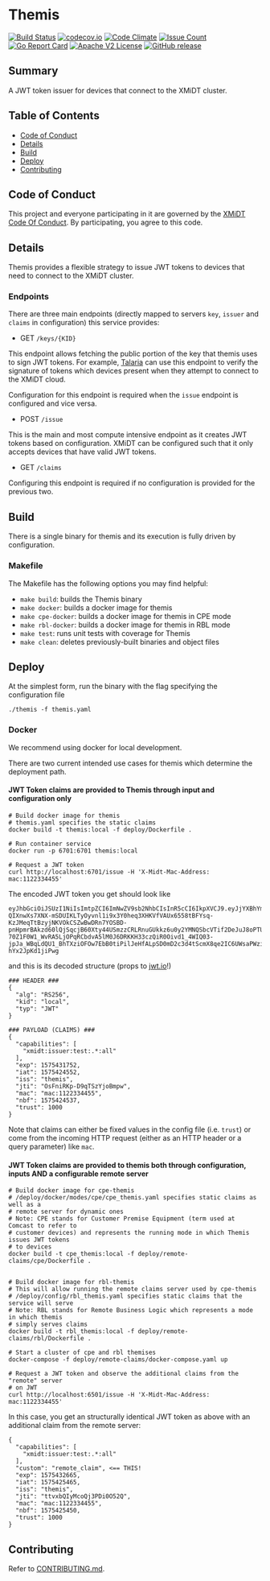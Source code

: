 # Themis

[![Build Status](https://travis-ci.com/xmidt-org/themis.svg?branch=master)](https://travis-ci.com/xmidt-org/themis)
[![codecov.io](http://codecov.io/github/xmidt-org/themis/coverage.svg?branch=master)](http://codecov.io/github/xmidt-org/themis?branch=master)
[![Code Climate](https://codeclimate.com/github/xmidt-org/themis/badges/gpa.svg)](https://codeclimate.com/github/xmidt-org/themis)
[![Issue Count](https://codeclimate.com/github/xmidt-org/themis/badges/issue_count.svg)](https://codeclimate.com/github/xmidt-org/themis)
[![Go Report Card](https://goreportcard.com/badge/github.com/xmidt-org/themis)](https://goreportcard.com/report/github.com/xmidt-org/themis)
[![Apache V2 License](http://img.shields.io/badge/license-Apache%20V2-blue.svg)](https://github.com/xmidt-org/themis/blob/master/LICENSE)
[![GitHub release](https://img.shields.io/github/v/release/xmidt-org/themis?include_prereleases)](CHANGELOG.md)

## Summary

A JWT token issuer for devices that connect to the XMiDT cluster.

## Table of Contents

- [Code of Conduct](#code-of-conduct)
- [Details](#details)
- [Build](#build)
- [Deploy](#deploy)
- [Contributing](#contributing)

## Code of Conduct

This project and everyone participating in it are governed by the [XMiDT Code Of Conduct](https://xmidt.io/code_of_conduct/). 
By participating, you agree to this code.

## Details
Themis provides a flexible strategy to issue JWT tokens to devices that need to connect to the XMiDT cluster. 

### Endpoints
There are three main endpoints (directly mapped to servers `key`, `issuer` and `claims` in configuration) this service provides:

- GET `/keys/{KID}`

This endpoint allows fetching the public portion of the key that themis uses to sign JWT tokens. For example, [Talaria](https://github.com/xmidt-org/talaria) can use this endpoint to verify the signature of tokens which devices present when they attempt to connect to the XMiDT cloud.

Configuration for this endpoint is required when the `issue` endpoint is configured and vice versa.

- POST `/issue`

This is the main and most compute intensive endpoint as it creates JWT tokens based on configuration. XMiDT can be configured such that it only accepts devices that have valid JWT tokens.

- GET `/claims`

Configuring this endpoint is required if no configuration is provided for the previous two.


## Build
There is a single binary for themis and its execution is fully driven by configuration.

### Makefile

The Makefile has the following options you may find helpful:
* `make build`: builds the Themis binary
* `make docker`: builds a docker image for themis
* `make cpe-docker`: builds a docker image for themis in CPE mode
* `make rbl-docker`: builds a docker image for themis in RBL mode 
* `make test`: runs unit tests with coverage for Themis 
* `make clean`: deletes previously-built binaries and object files

## Deploy
At the simplest form, run the binary with the flag specifying the configuration file
```
./themis -f themis.yaml
``` 

### Docker
We recommend using docker for local development.

There are two current intended use cases for themis which determine the deployment path.

#### JWT Token claims are provided to Themis through input and configuration only
```
# Build docker image for themis
# themis.yaml specifies the static claims 
docker build -t themis:local -f deploy/Dockerfile .  

# Run container service
docker run -p 6701:6701 themis:local

# Request a JWT token 
curl http://localhost:6701/issue -H 'X-Midt-Mac-Address: mac:1122334455'
```

The encoded JWT token you get should look like
```
eyJhbGciOiJSUzI1NiIsImtpZCI6ImNwZV9sb2NhbCIsInR5cCI6IkpXVCJ9.eyJjYXBhYmlsaXRpZXMiOlsieG1pZHQ6aXNzdWVyOnRlc3Q6Lio6YWxsIl0sImN1c3RvbSI6InJlbW90ZV9jbGFpbSIsImV4cCI6MTU3NTQzMjY2NSwiaWF0IjoxNTc1NDI1NDY1LCJpc3MiOiJ0aGVtaXMiLCJqdGkiOiJ0dHZ4YlFJeU1jb1FqM1BEaTBPNTJRIiwibWFjIjoibWFjOjExMjIzMzQ0NTUiLCJuYmYiOjE1NzU0MjU0NTAsInRydXN0IjoxMDAwfQ.i2i32z-QIXnwXs7XNX-mSDUIKLTyOyvnl1i9x3Y0heq3XHKVfVAUx6558tBFYsq-KzJMeqTtBzyjNKVOkCSZwBwDRn7YOSBD-pnHpmrBAkzd60lQjSqcjB60Xty44USmzzCRLRnuGUkkz6u0y2YMNQSbcVTif2DeJuJ8oPTUhjZLYo9_jzNGBnpTVcIaVd-70Z1F0W1_WvRA5LjOPqRCbdvA5lM0J6DRKKH33czQiR0Oivd1_4WIQ03-jpJa_WBqLdQU1_BhTXziOFOw7EbB0tiPilJeHfALpSD0mD2c3d4tScmX8qe2IC6UWsaPWziYictS2yu-hYx2JpKd1jiPwg
```

and this is its decoded structure (props to [jwt.io](https://jwt.io/)!)

```
### HEADER ###  
{
  "alg": "RS256",
  "kid": "local",
  "typ": "JWT"
}

### PAYLOAD (CLAIMS) ###
{
  "capabilities": [
    "xmidt:issuer:test:.*:all"
  ],
  "exp": 1575431752,
  "iat": 1575424552, 
  "iss": "themis",
  "jti": "OsFniRKp-D9qTSzYjoBmpw",
  "mac": "mac:1122334455",
  "nbf": 1575424537,
  "trust": 1000
}
```
Note that claims can either be fixed values in the config file (i.e. `trust`) or come from the incoming HTTP request (either as an HTTP header or a query parameter) like `mac`.

#### JWT Token claims are provided to themis both through configuration, inputs AND a configurable remote server 

```
# Build docker image for cpe-themis
# /deploy/docker/modes/cpe/cpe_themis.yaml specifies static claims as well as a 
# remote server for dynamic ones
# Note: CPE stands for Customer Premise Equipment (term used at Comcast to refer to 
# customer devices) and represents the running mode in which Themis issues JWT tokens
# to devices
docker build -t cpe_themis:local -f deploy/remote-claims/cpe/Dockerfile .


# Build docker image for rbl-themis 
# This will allow running the remote claims server used by cpe-themis
# /deploy/config/rbl_themis.yaml specifies static claims that the service will serve
# Note: RBL stands for Remote Business Logic which represents a mode in which themis 
# simply serves claims 
docker build -t rbl_themis:local -f deploy/remote-claims/rbl/Dockerfile .

# Start a cluster of cpe and rbl themises 
docker-compose -f deploy/remote-claims/docker-compose.yaml up

# Request a JWT token and observe the additional claims from the "remote" server
# on JWT
curl http://localhost:6501/issue -H 'X-Midt-Mac-Address: mac:1122334455'
```

In this case, you get an structurally identical JWT token as above with an additional claim from the remote server:

```
{
  "capabilities": [
    "xmidt:issuer:test:.*:all"
  ],
  "custom": "remote_claim", <== THIS!
  "exp": 1575432665,
  "iat": 1575425465,
  "iss": "themis",
  "jti": "ttvxbQIyMcoQj3PDi0O52Q",
  "mac": "mac:1122334455",
  "nbf": 1575425450,
  "trust": 1000
}
```
## Contributing

Refer to [CONTRIBUTING.md](CONTRIBUTING.md).
